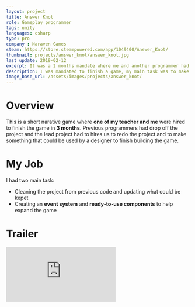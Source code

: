 ```yaml
---
layout: project
title: Answer Knot
role: Gameplay programmer
tags: unity
languages: csharp
type: pro
company : Naraven Games
steam: https://store.steampowered.com/app/1049400/Answer_Knot/
thumbnail: projects/answer_knot/answer_knot.jpg
last_update: 2019-02-12
excerpt: It was a 2 months mandate where me and another programmer had to finish a game.
description: I was mandated to finish a game, my main task was to make sure the game can be finish by implementing a series of small objectifs that the player has to do. It was some sort of challenge because a previous programmer had allready been working on the project but finally drop out a few months before the deadline.
image_base_url: /assets/images/projects/answer_knot/
---
```


# Overview
This is a short narative game where **one of my teacher and me** were hired to finish the game in **3 months**. Previous programmers had drop off the project and the lead project had to hires us to redo the project and to make something that could be used by a designer to finish building the game. 

# My Job
I had two main task:
- Cleaning the project from previous code and updating what could be kepet
- Creating an **event system** and **ready-to-use components** to help expand the game

# Trailer

<div class="video-wrapper">
	<iframe src="https://www.youtube.com/embed/_nOjN7YirWo" scrolling="no" frameborder="0"></iframe>
</div>


